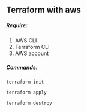 ## Terraform with aws

##### Require:

1. AWS CLI
2. Terraform CLI
3. AWS account

##### Commands:

```
terraform init
```

```
terraform apply
```

```
terraform destroy
```
